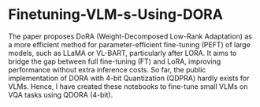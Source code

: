 # Finetuning-VLM-s-Using-DORA

The paper proposes DoRA (Weight-Decomposed Low-Rank Adaptation) as a more efficient method for parameter-efficient fine-tuning (PEFT) of large models, such as LLaMA or VL-BART, particularly after LORA. It aims to bridge the gap between full fine-tuning (FT) and LoRA, improving performance without extra inference costs. So far, the public implementation of DORA with 4-bit Quantization (QDPRA) hardly exists for VLMs. Hence, I have created these notebooks to fine-tune small VLMs on VQA tasks using QDORA (4-bit).
